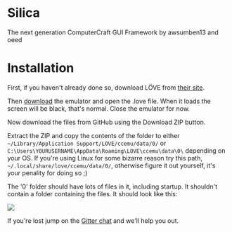 # Silica
The next generation ComputerCraft GUI Framework by awsumben13 and oeed

Installation
========

First, if you haven't already done so, download LÖVE from [their site](https://love2d.org/).

Then [download](http://puu.sh/ldg0G/678a022ae5.love) the emulator and open the .love file. When it loads the screen will be black, that's normal. Close the emulator for now.

Now download the files from GitHub using the Download ZIP button.

Extract the ZIP and copy the contents of the folder to either ```~/Library/Application Support/LOVE/ccemu/data/0/``` or ```C:\Users\YOURUSERNAME\AppData\Roaming\LOVE\ccemu\data\0\``` depending on your OS. If you're using Linux for some bizarre reason try this path, ```~/.local/share/love/ccemu/data/0/```, otherwise figure it out yourself, it's your penality for doing so ;)

The '0' folder should have lots of files in it, including startup. It shouldn't contain a folder containing the files. It should look like this:

![](http://puu.sh/iXhS8/209686a3b1.png)

If you're lost jump on the [Gitter chat](https://gitter.im/oeed/Silica) and we'll help you out.
